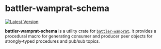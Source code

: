# battler-wamprat-schema

[![Latest Version]][crates.io]

[Latest Version]: https://img.shields.io/crates/v/battler-wamprat-schema.svg
[crates.io]: https://crates.io/crates/battler-wamprat-schema

**battler-wamprat-schema** is a utility crate for [`battler-wamprat`](https://crates.io/crates/battler-wamprat). It provides a procedural macro for generating consumer and producer peer objects for strongly-typed procedures and pub/sub topics.
